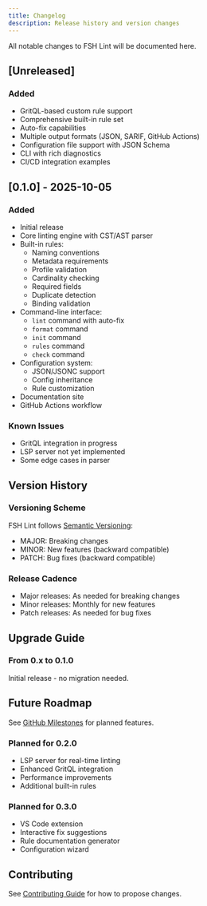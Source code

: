 ```yaml
---
title: Changelog
description: Release history and version changes
---
```


All notable changes to FSH Lint will be documented here.

## [Unreleased]

### Added
- GritQL-based custom rule support
- Comprehensive built-in rule set
- Auto-fix capabilities
- Multiple output formats (JSON, SARIF, GitHub Actions)
- Configuration file support with JSON Schema
- CLI with rich diagnostics
- CI/CD integration examples

## [0.1.0] - 2025-10-05

### Added
- Initial release
- Core linting engine with CST/AST parser
- Built-in rules:
  - Naming conventions
  - Metadata requirements
  - Profile validation
  - Cardinality checking
  - Required fields
  - Duplicate detection
  - Binding validation
- Command-line interface:
  - `lint` command with auto-fix
  - `format` command
  - `init` command
  - `rules` command
  - `check` command
- Configuration system:
  - JSON/JSONC support
  - Config inheritance
  - Rule customization
- Documentation site
- GitHub Actions workflow

### Known Issues
- GritQL integration in progress
- LSP server not yet implemented
- Some edge cases in parser

## Version History

### Versioning Scheme

FSH Lint follows [Semantic Versioning](https://semver.org/):
- MAJOR: Breaking changes
- MINOR: New features (backward compatible)
- PATCH: Bug fixes (backward compatible)

### Release Cadence

- Major releases: As needed for breaking changes
- Minor releases: Monthly for new features
- Patch releases: As needed for bug fixes

## Upgrade Guide

### From 0.x to 0.1.0

Initial release - no migration needed.

## Future Roadmap

See [GitHub Milestones](https://github.com/octofhir/maki/milestones) for planned features.

### Planned for 0.2.0
- LSP server for real-time linting
- Enhanced GritQL integration
- Performance improvements
- Additional built-in rules

### Planned for 0.3.0
- VS Code extension
- Interactive fix suggestions
- Rule documentation generator
- Configuration wizard

## Contributing

See [Contributing Guide](/reference/contributing/) for how to propose changes.
